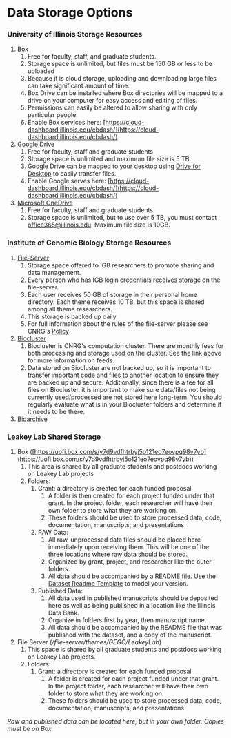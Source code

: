 # Data Storage Options

### University of Illinois Storage Resources
1. [Box](https://box.illinois.edu/)
    1. Free for faculty, staff, and graduate students.
    2. Storage space is unlimited, but files must be 150 GB or less to be uploaded
    3. Because it is cloud storage, uploading and downloading large files can take significant amount of time.
    4. Box Drive can be installed where Box directories will be mapped to a drive on your computer for easy access and editing of files.
    5. Permissions can easily be altered to allow sharing with only particular people.
    6. Enable Box services here: [https://cloud-dashboard.illinois.edu/cbdash/](https://cloud-dashboard.illinois.edu/cbdash/)
2. [Google Drive](https://help.uillinois.edu/TDClient/42/UIUC/Requests/ServiceDet?ID=135)
    1. Free for faculty, staff and graduate students
    2. Storage space is unlimited and maximum file size is 5 TB.
    3. Google Drive can be mapped to your desktop using [Drive for Desktop](https://www.google.com/drive/download/) to easily transfer files.
    4. Enable Google serves here: [https://cloud-dashboard.illinois.edu/cbdash/](https://cloud-dashboard.illinois.edu/cbdash/)
3. [Microsoft OneDrive](https://help.uillinois.edu/TDClient/42/UIUC/Requests/ServiceDet?ID=136)
    1. Free for faculty, staff and graduate students
    2. Storage space is unlimited, but to use over 5 TB, you must contact [office365@illinois.edu](office365@illinois.edu). Maximum file size is 10GB.

### Institute of Genomic Biology Storage Resources
1. [File-Server](https://help.igb.illinois.edu/File_Server_Access)
    1. Storage space offered to IGB researchers to promote sharing and data management.
    2. Every person who has IGB login credentials receives storage on the file-server.
    3. Each user receives 50 GB of storage in their personal home directory. Each theme receives 10 TB, but this space is shared among all theme researchers.
    4. This storage is backed up daily
    5. For full information about the rules of the file-server please see CNRG's [Policy](https://help.igb.illinois.edu/File_Server_Policy)
2. [Biocluster](https://help.igb.illinois.edu/Biocluster)
    1. Biocluster is CNRG's computation cluster. There are monthly fees for both processing and storage used on the cluster. See the link above for more information on feeds.
    2. Data stored on Biocluster are not backed up, so it is important to transfer important code and files to another location to ensure they are backed up and secure. Additionally, since there is a fee for all files on Biocluster, it is important to make sure data/files not being currently used/processed are not stored here long-term. You should regularly evaluate what is in your Biocluster folders and determine if it needs to be there. 
3. [Bioarchive](https://help.igb.illinois.edu/Using_Bioarchive)

### Leakey Lab Shared Storage
1. Box ([https://uofi.box.com/s/y7d9vdfhtrbyj5o121eo7eovpq98v7yb](https://uofi.box.com/s/y7d9vdfhtrbyj5o121eo7eovpq98v7yb))
    1. This area is shared by all graduate students and postdocs working on Leakey Lab projects
    2. Folders:
        1. Grant: a directory is created for each funded proposal
            1. A folder is then created for each project funded under that grant. In the project folder, each researcher will have their own folder to store what they are working on.
            2. These folders should be used to store processed data, code, documentation, manuscripts, and presentations
        2. RAW Data:
            1. All raw, unprocessed data files should be placed here immediately upon receiving them. This will be one of the three locations where raw data should be stored.
            2. Organized by grant, project, and researcher like the outer folders.
            3. All data should be accompanied by a README file. Use the [Dataset Readme Template](https://github.com/leakey-lab/new-member-onboarding/blob/main/Data-Management/README_DATASET_template.txt) to model your version.
        3. Published Data:
            1. All data used in published manuscripts should be deposited here as well as being published in a location like the Illinois Data Bank.
            2. Organize in folders first by year, then manuscript name.
            3. All data should be accompanied by the README file that was published with the dataset, and a copy of the manuscript.
2. File Server (*/file-server/themes/GEGC/LeakeyLab*)
    1. This space is shared by all graduate students and postdocs working on Leakey Lab projects.
    2. Folders:
        1. Grant: a directory is created for each funded proposal
            1. A folder is created for each project funded under that grant. In the project folder, each researcher will have their own folder to store what they are working on.
            2. These folders should be used to store processed data, code, documentation, manuscripts, and presentations

*Raw and published data can be located here, but in your own folder. Copies must be on Box*
